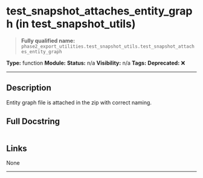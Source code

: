 # test_snapshot_attaches_entity_graph (in test_snapshot_utils)
> **Fully qualified name:** `phase2_export_utilities.test_snapshot_utils.test_snapshot_attaches_entity_graph`

**Type:** function
**Module:** 
**Status:** n/a
**Visibility:** n/a
**Tags:** 
**Deprecated:** ❌

---

## Description
Entity graph file is attached in the zip with correct naming.

## Full Docstring
```

```

## Links
None

---
